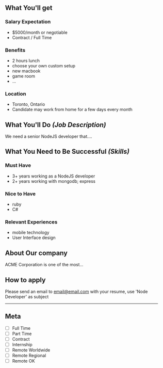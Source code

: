 <!-- 
==============================================================
PLEASE REVIEW RULES BEFORE POSTING: 
https://github.com/TechnologyMasters/jobs/blob/master/README.md#employers

Issue title format: [Company Name] - [Job Title] - [Location]
==============================================================
-->

## What You'll get

### Salary Expectation

<!--
  Be sure to specify an actual salary figure, or at least a range
  Include a currency if the work location can be in more places
  than the one in your post title

  IMPORTANT: Posts that do not include a salary or range
  will receive a 'needs info' label
-->
- $5000/month or negotiable
- Contract / Full Time

### Benefits

- 2 hours lunch
- choose your own custom setup
- new macbook
- game room
- ...

### Location

<!--
  Please specify your job's policy on remote work (see README for details)
-->
- Toronto, Ontario
- Candidate may work from home for a few days every month

## What You'll Do _(Job Description)_

We need a senior NodeJS developer that....

## What You Need to Be Successful _(Skills)_

### Must Have

- 3+ years working as a NodeJS developer
- 2+ years working with mongodb; express

### Nice to Have

- ruby
- C#

### Relevant Experiences

- mobile technology
- User Interface design

## About Our company

ACME Corporation is one of the most...

## How to apply

Please send an email to [email@email.com](email@email.com) with your resume, use 'Node Developer' as subject

---

## Meta
<!--
  These meta tickboxes automatically apply labels to your post
  Learn more in the README https://github.com/TechnologyMasters/jobs/blob/master/README.md#label-definitions

  Note, you must fill in the checkboxes correctly in order for them to appear as checked in Markdown

  Unfilled example:
  - [ ] Full Time

  Filled example:
  - [x] Full Time
-->

- [ ] Full Time
- [ ] Part Time
- [ ] Contract
- [ ] Internship
- [ ] Remote Worldwide
- [ ] Remote Regional
- [ ] Remote OK
